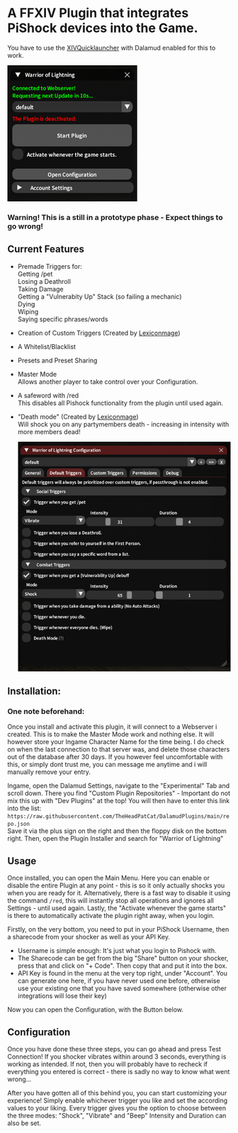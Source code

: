

# A FFXIV Plugin that integrates PiShock devices into the Game.

You have to use the [XIVQuicklauncher](https://goatcorp.github.io/) with Dalamud enabled for this to work.

![Preview of Main Menu](preview.png)

### Warning! This is a still in a prototype phase - Expect things to go wrong!


## Current Features
 - Premade Triggers for:  
 Getting /pet  
 Losing a Deathroll  
 Taking Damage  
 Getting a "Vulnerabity Up" Stack (so failing a mechanic)  
 Dying  
 Wiping  
 Saying specific phrases/words  
- Creation of Custom Triggers (Created by [Lexiconmage](https://github.com/lexiconmage))
- A Whitelist/Blacklist
- Presets and Preset Sharing
- Master Mode  
  Allows another player to take control over your Configuration.
- A safeword with /red  
  This disables all Pishock functionality from the plugin until used again.
- "Death mode" (Created by [Lexiconmage](https://github.com/lexiconmage))  
  Will shock you on any partymembers death - increasing in intensity with more members dead!
 
  ![Preview of Configuration](configPreview.png)
  


## Installation:

### One note beforehand:
Once you install and activate this plugin, it will connect to a Webserver i created.
This is to make the Master Mode work and nothing else.
It will however store your Ingame Character Name for the time being.
I do check on when the last connection to that server was, and delete those
characters out of the database after 30 days.
If you however feel uncomfortable with this, or simply dont trust me, you can message me anytime and i will manually remove your entry.



Ingame, open the Dalamud Settings, navigate to the "Experimental" Tab and scroll down.
There you find "Custom Plugin Repositories" - Important do not mix this up with "Dev Plugins" at the top!
You will then have to enter this link into the list:  
`https://raw.githubusercontent.com/TheHeadPatCat/DalamudPlugins/main/repo.json`  
Save it via the plus sign on the right and then the floppy disk on the bottom right.
Then, open the Plugin Installer and search for "Warrior of Lightning"



## Usage



Once installed, you can open the Main Menu.
Here you can enable or disable the entire Plugin at any point - this is so it only actually shocks you when you are ready for it.
Alternatively, there is a fast way to disable it using the command `/red`, this will instantly stop all operations and ignores all Settings - until used again.
Lastly, the "Activate whenever the game starts" is there to automatically activate the plugin right away, when you login.

Firstly, on the very bottom, you need to put in your PiShock Username, then a sharecode from your shocker as well as your API Key.
- Username is simple enough: It's just what you login to Pishock with.
- The Sharecode can be get from the big "Share" button on your shocker, press that and click on "+ Code". Then copy that and put it into the box.
- API Key is found in the menu at the very top right, under "Account". You can generate one here, if you have never used one before, otherwise use your existing one that you have saved somewhere (otherwise other integrations will lose their key)

Now you can open the Configuration, with the Button below.

## Configuration

Once you have done these three steps, you can go ahead and press Test Connection!
If you shocker vibrates within around 3 seconds, everything is working as intended.
If not, then you will probably have to recheck if everything you entered is correct - there is sadly no way to know what went wrong...

After you have gotten all of this behind you, you can start customizing your experience!
Simply enable whichever trigger you like and set the according values to your liking.
Every trigger gives you the option to choose between the three modes: "Shock", "Vibrate" and "Beep"
Intensity and Duration can also be set.



